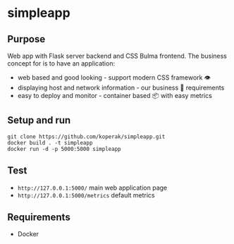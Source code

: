 # simpleapp

## Purpose
Web app with Flask server backend and CSS Bulma frontend. The business concept for is to have an application:
* web based and good looking - support modern CSS framework 👁 
* displaying host and network information - our business 💑 requirements
* easy to deploy and monitor - container based 📦 with easy metrics

## Setup and run
```
git clone https://github.com/koperak/simpleapp.git
docker build . -t simpleapp
docker run -d -p 5000:5000 simpleapp
```

## Test
* `http://127.0.0.1:5000/` main web application page
* `http://127.0.0.1:5000/metrics` default metrics 

## Requirements
* Docker
